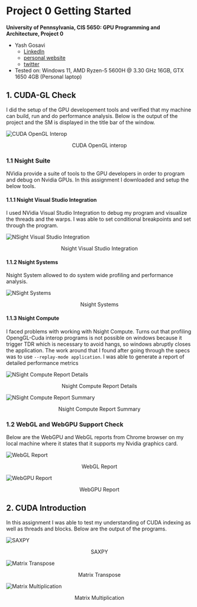 Project 0 Getting Started
====================

**University of Pennsylvania, CIS 5650: GPU Programming and Architecture, Project 0**

* Yash Gosavi 
  * [LinkedIn]()
  * [personal website]()
  * [twitter]()
* Tested on: Windows 11, AMD Ryzen-5 5600H @ 3.30 GHz 16GB, GTX 1650 4GB (Personal laptop)

## 1. CUDA-GL Check 

I did the setup of the GPU developement tools and verified that my machine can build, run and do performance analysis.
Below is the output of the project and the SM is displayed in the title bar of the window. 

![CUDA OpenGL Interop](images/cuda-gl-check.png "CUDA OpenGL Interop")
<p align="center">CUDA OpenGL interop</p>

### 1.1 Nsight Suite
NVidia provide a suite of tools to the GPU developers in order to program and debug on Nvidia GPUs. In this assignment I downloaded and setup the below tools.

#### 1.1.1 Nsight Visual Studio Integration
I used NVidia Visual Studio Integration to debug my program and visualize the threads and the warps. I was able to set conditional breakpoints and set through the program.

![NSight Visual Studio Integration](images/dbg.png "Nsight Visual Studio Integration")
<p align="center">Nsight Visual Studio Integration</p>

#### 1.1.2 Nsight Systems
Nsight System allowed to do system wide profiling and performance analysis.   

![NSight Systems](images/nsight_systems.png "Nsight Systems")
<p align="center">Nsight Systems</p>

#### 1.1.3 Nsight Compute 

I faced problems with working with Nsight Compute. Turns out that profiling OpengGL-Cuda interop programs is not possible on windows because it trigger TDR which is necessary to avoid hangs, so windows abruptly closes the application. The work around that I found after going through the specs was to use `--replay-mode application`. I was able to generate a report of detailed performance metrics

![NSight Compute Report Details](images/nsight_compute_details.png "Nsight Compute Report Details")
<p align="center">Nsight Compute Report Details</p>

![NSight Compute Report Summary](images/nsight_compute_summary.png "Nsight Compute Report Summary")
<p align="center">Nsight Compute Report Summary</p>

### 1.2 WebGL and WebGPU Support Check
Below are the WebGPU and WebGL reports from Chrome browser on my local machine where it states that it supports my Nvidia graphics card. 

![WebGL Report](images/webgl_report.png "WebGL Report")
<p align="center">WebGL Report</p>

![WebGPU Report](images/webgpu_report.png "WebGPU Report")
<p align="center">WebGPU Report</p>

## 2. CUDA Introduction

In this assignment I was able to test my understanding of CUDA indexing as well as threads and blocks. Below are the output of the programs. 

![SAXPY](images/saxpy.png "SAXPY")
<p align="center">SAXPY</p>

![Matrix Transpose](images/transpose.png "Matrix Transpose")
<p align="center">Matrix Transpose</p>

![Matrix Multiplication](images/matmul.png "Matrix Mulitplication")
<p align="center">Matrix Multiplication</p>